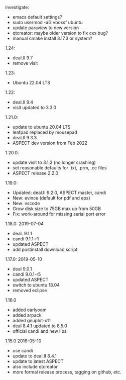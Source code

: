 investigate:
 - emacs default settings?
 - sudo usermod -aG vboxsf ubuntu
 - update paraview to new version
 - qtcreator: maybe older version to fix cxx bug?
 - manual cmake install 3.17.3 or system?

1.24:
- deal.II 9.7
- remove visit

1.23:

- Ubuntu 22.04 LTS

1.22:

- deal.II 9.4
- visit updated to 3.3.0

1.21.0:

- update to ubuntu 20.04 LTS
- leafpad replaced by mousepad
- deal.II 9.3.3
- ASPECT dev version from Feb 2022

1.20.0:
- update visit to 3.1.2 (no longer crashing)
- set reasonable defaults for .txt, .prm, .cc files
- ASPECT release 2.2.0

1.19.0:
  - Updated: deal.II 9.2.0, ASPECT master, candi
  - New: evince (default for pdf and eps)
  - New: vscode
  - Grow disk size to 75GB max up from 50GB
  - Fix: work-around for missing serial port error

1.18.0: 2019-07-04
  - deal. 9.1.1
  - candi 9.1.1-r1
  - updated ASPECT
  - add postinstall download script

1.17.0: 2019-05-10
  - deal 9.0.1
  - candi 9.0.1-r5
  - updated ASPECT
  - switch to ubuntu 18.04
  - removed eclipse

1.16.0 
  - added earlyoom
  - added arpack
  - added gnuplot-x11
  - deal 8.4.1 updated to 8.5.0
  - official candi and new libs

1.15.0 2016-05-10
  - use candi
  - update to deal.II 8.4.1
  - update to latest ASPECT
  - also include qtcreator
  - more formal release process, tagging on github, etc. 
